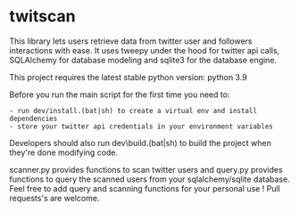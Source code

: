 # twitscan

This library lets users retrieve data from twitter user and followers interactions with ease.
It uses tweepy under the hood for twitter api calls, SQLAlchemy for database modeling and sqlite3 for the database engine.

This project requires the latest stable python version: python 3.9

Before you run the main script for the first time you need to:

    - run dev/install.(bat|sh) to create a virtual env and install dependencies
    - store your twitter api credentials in your environment variables

Developers should also run dev\build.(bat|sh) to build the project when they're done modifying code.

scanner.py provides functions to scan twitter users and query.py provides functions to query the scanned users from your sqlalchemy/sqlite database.
Feel free to add query and scanning functions for your personal use ! Pull requests's are welcome. 